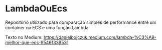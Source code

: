# LambdaOuEcs
Repositório utilizado para comparação simples de performance entre um container na ECS e uma função Lambda

Texto no Medium: https://danielbojczuk.medium.com/lambda-%C3%A9-melhor-que-ecs-9546f339531
